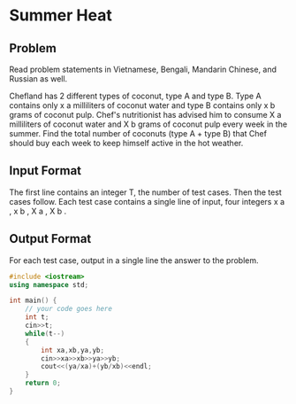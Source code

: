 # Summer Heat
## Problem
Read problem statements in Vietnamese,
Bengali, Mandarin Chinese, and Russian as well.

Chefland has 2 different types of coconut, type A and type B. Type A contains only x a  milliliters of coconut water and type B contains only x b grams of coconut pulp. Chef's nutritionist has advised him to consume X a  milliliters of coconut water and X b grams of coconut pulp every week in the summer. Find the total number of coconuts (type A + type B) that Chef should buy each week to keep himself active in the hot weather.

## Input Format
The first line contains an integer T, the number of test cases. Then the test cases follow.
Each test case contains a single line of input, four integers x a , x b , X a , X b .
## Output Format
For each test case, output in a single line the answer to the problem.

```cpp
#include <iostream>
using namespace std;

int main() {
	// your code goes here
	int t;
	cin>>t;
	while(t--)
	{
	    int xa,xb,ya,yb;
	    cin>>xa>>xb>>ya>>yb;
	    cout<<(ya/xa)+(yb/xb)<<endl;
	}
	return 0;
}
```